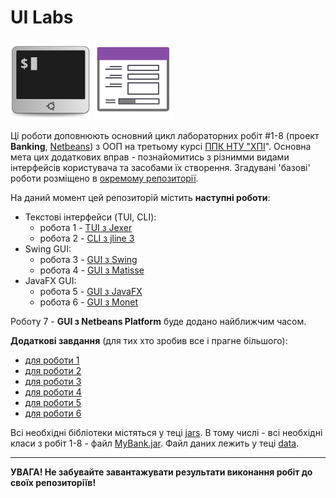 # UI Labs
![](terminal-icon.png)
![](gui-icon.png)

Ці роботи доповнюють основний цикл лабораторних робіт #1-8 (проект **Banking**, [Netbeans](https://netbeans.org/)) з ООП на третьому курсі [ППК НТУ "ХПІ](http://polytechnic.poltava.ua)". Основна мета цих додаткових вправ - познайомитись з різнимми видами інтерфейсів користувача та засобами їх створення. Згадувані 'базові' роботи розміщено в [окремому репозиторії](https://github.com/liketaurus/OOP-JAVA).

На даний момент цей репозиторій містить **наступні роботи**:
- Текстові інтерфейси (TUI, CLI):
  - робота 1 - [TUI з Jexer](https://github.com/liketaurus/TUI-Labs/blob/master/Lab%201%20-TUI/Lab%201.md)
  - робота 2 - [CLI з jline 3](https://github.com/liketaurus/TUI-Labs/blob/master/Lab%202%20-%20CLI/Lab%202.md)
- Swing GUI:
  - робота 3 - [GUI з Swing](https://github.com/liketaurus/TUI-Labs/blob/master/Lab%203%20-%20SWING/Lab%203.md)
  - робота 4 - [GUI з Matisse](https://github.com/liketaurus/TUI-Labs/blob/master/Lab%204%20-%20Matisse/Lab%204.md)
- JavaFX GUI:
  - робота 5 - [GUI з JavaFX](https://github.com/liketaurus/TUI-Labs/blob/master/Lab%205%20-%20JavaFX/Lab%205.md)
  - робота 6 - [GUI з Monet](https://github.com/liketaurus/TUI-Labs/blob/master/Lab%206%20-%20Monet/Lab%206.md)

Роботу 7 - **GUI з Netbeans Platform** буде додано найближчим часом.

**Додаткові завдання** (для тих хто зробив все і прагне більшого):
- [для роботи 1](https://github.com/liketaurus/TUI-Labs/blob/master/Lab%201%20-TUI/Lab%201%20-%20add.md)
- [для роботи 2](https://github.com/liketaurus/TUI-Labs/blob/master/Lab%202%20-%20CLI/Lab%202%20-%20add.md)
- [для роботи 3](https://github.com/liketaurus/TUI-Labs/blob/master/Lab%203%20-%20SWING/Lab%203%20-%20add.md)
- [для роботи 4](https://github.com/liketaurus/TUI-Labs/blob/master/Lab%204%20-%20Matisse/Lab%20-%204%20-%20add.md)
- [для роботи 5](https://github.com/liketaurus/TUI-Labs/blob/master/Lab%205%20-%20JavaFX/Lab%20-%205%20-%20add.md)
- [для роботи 6](https://github.com/liketaurus/TUI-Labs/blob/master/Lab%206%20-%20Monet/Lab%206%20-%20add.md)

Всі необхідні бібліотеки містяться у теці [jars](https://github.com/liketaurus/TUI-Labs/tree/master/jars). В тому числі - всі необхідні класи з робіт 1-8 - файл [MyBank.jar](https://github.com/liketaurus/TUI-Labs/blob/master/jars/MyBank.jar). Файл даних лежить у теці [data](https://github.com/liketaurus/TUI-Labs/tree/master/data).

---
**УВАГА! Не забувайте завантажувати результати виконання робіт до своїх репозиторіїв!**

